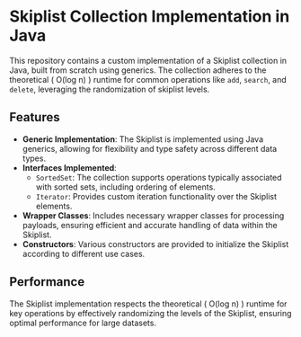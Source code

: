 # Skiplist Collection Implementation in Java

This repository contains a custom implementation of a Skiplist collection in Java, built from scratch using generics. The collection adheres to the theoretical \( O(log n) \) runtime for common operations like `add`, `search`, and `delete`, leveraging the randomization of skiplist levels.

## Features

- **Generic Implementation**: The Skiplist is implemented using Java generics, allowing for flexibility and type safety across different data types.
- **Interfaces Implemented**:
  - `SortedSet`: The collection supports operations typically associated with sorted sets, including ordering of elements.
  - `Iterator`: Provides custom iteration functionality over the Skiplist elements.
- **Wrapper Classes**: Includes necessary wrapper classes for processing payloads, ensuring efficient and accurate handling of data within the Skiplist.
- **Constructors**: Various constructors are provided to initialize the Skiplist according to different use cases.

## Performance

The Skiplist implementation respects the theoretical \( O(log n) \) runtime for key operations by effectively randomizing the levels of the Skiplist, ensuring optimal performance for large datasets.
